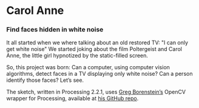 # Carol Anne
### Find faces hidden in white noise

It all started when we where talking about an old restored TV: "I can only get white noise" We started joking about the film Poltergeist and Carol Anne, the little girl hypnotized by the static-filled screen.

So, this project was born: Can a computer, using computer vision algorithms, detect faces in a TV displaying only white noise? Can a person identify those faces? Let’s see.

The sketch, written in Processing 2.2.1, uses [Greg Borenstein’s](https://twitter.com/atduskgreg) OpenCV wrapper for Processing, available at [his GitHub repo](https://github.com/atduskgreg/opencv-processing).
